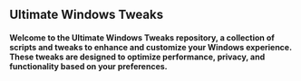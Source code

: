 ## Ultimate Windows Tweaks
#### Welcome to the Ultimate Windows Tweaks repository, a collection of scripts and tweaks to enhance and customize your Windows experience. These tweaks are designed to optimize performance, privacy, and functionality based on your preferences.

